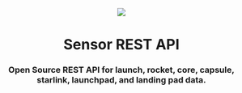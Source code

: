 <p align="center"><img src="https://live.staticflickr.com/65535/49185149122_37f5c52e43_k.jpg"></p>

<h1 align="center">Sensor REST API</h1>

<h3 align="center">
Open Source REST API for launch, rocket, core, capsule, starlink, launchpad, and landing pad data.
</h3>